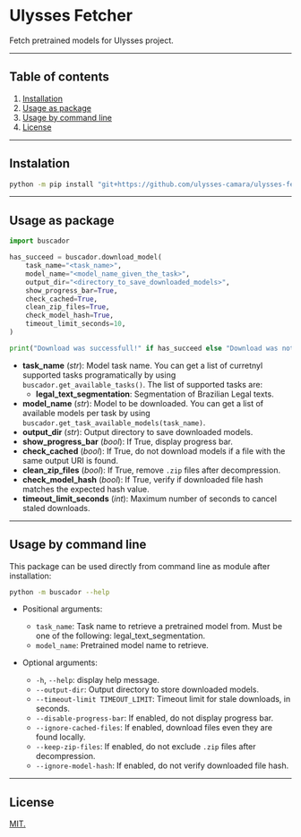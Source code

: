 # Ulysses Fetcher
Fetch pretrained models for Ulysses project.

---

## Table of contents
1. [Installation](#installation)
2. [Usage as package](#usage-as-package)
3. [Usage by command line](#usage-by-command-line)
4. [License](#license)

---

## Instalation
```bash
python -m pip install "git+https://github.com/ulysses-camara/ulysses-fetcher"
```
---

## Usage as package

```python
import buscador

has_succeed = buscador.download_model(
    task_name="<task_name>",
    model_name="<model_name_given_the_task>",
    output_dir="<directory_to_save_downloaded_models>",
    show_progress_bar=True,
    check_cached=True,
    clean_zip_files=True,
    check_model_hash=True,
    timeout_limit_seconds=10,
)

print("Download was successfull!" if has_succeed else "Download was not successfull.")
```

- **task_name** (*str*): Model task name. You can get a list of curretnyl supported tasks programatically by using `buscador.get_available_tasks()`. The list of supported tasks are:
  - **legal_text_segmentation**: Segmentation of Brazilian Legal texts.
- **model_name** (*str*): Model to be downloaded. You can get a list of available models per task by using `buscador.get_task_available_models(task_name)`.
- **output_dir** (*str*): Output directory to save downloaded models.
- **show_progress_bar** (*bool*): If True, display progress bar.
- **check_cached** (*bool*): If True, do not download models if a file with the same output URI is found.
- **clean_zip_files** (*bool*): If True, remove `.zip` files after decompression.
- **check_model_hash** (*bool*): If True, verify if downloaded file hash matches the expected hash value.
- **timeout_limit_seconds** (*int*): Maximum number of seconds to cancel staled downloads.

---

## Usage by command line
This package can be used directly from command line as module after installation:
```bash
python -m buscador --help
```
- Positional arguments:
  - `task_name`: Task name to retrieve a pretrained model from. Must be one of the following: legal_text_segmentation.
  - `model_name`: Pretrained model name to retrieve.

- Optional arguments:
  - `-h`, `--help`: display help message.
  - `--output-dir`: Output directory to store downloaded models.
  - `--timeout-limit TIMEOUT_LIMIT`: Timeout limit for stale downloads, in seconds.
  - `--disable-progress-bar`: If enabled, do not display progress bar.
  - `--ignore-cached-files`: If enabled, download files even they are found locally.
  - `--keep-zip-files`: If enabled, do not exclude `.zip` files after decompression.
  - `--ignore-model-hash`: If enabled, do not verify downloaded file hash.

---

## License
[MIT.](./LICENSE)
